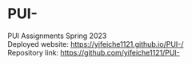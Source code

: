 # PUI-
PUI Assignments Spring 2023 \
Deployed website: https://yifeiche1121.github.io/PUI-/ \
Repository link: https://github.com/yifeiche1121/PUI-
